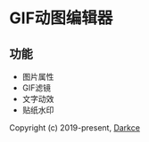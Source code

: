 # GIF动图编辑器

## 功能

- 图片属性
- GIF滤镜
- 文字动效
- 贴纸水印

Copyright (c) 2019-present, [Darkce](2639415619@qq.com)
